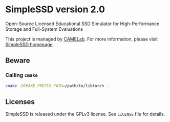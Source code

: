 # SimpleSSD version 2.0
Open-Source Licensed Educational SSD Simulator for High-Performance Storage and Full-System Evaluations

This project is managed by [CAMELab](http://camelab.org).
For more information, please visit [SimpleSSD homepage](http://simplessd.org).

## Beware

### Calling `cmake`

```bash
cmake -DCMAKE_PREFIX_PATH=/path/to/libtorch .
```

## Licenses
SimpleSSD is released under the GPLv3 license. See `LICENSE` file for details.
